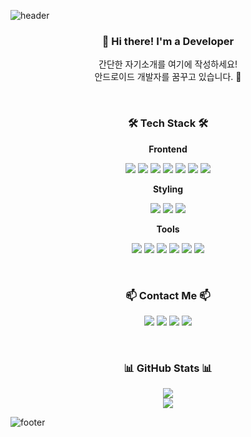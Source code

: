 ![header](https://capsule-render.vercel.app/api?type=waving&color=auto&height=300&section=header&text=Yehee%20Choi&fontSize=90&animation=fadeIn&fontAlignY=38&desc=Welcome%20to%20my%20GitHub!&descAlignY=51&descAlign=62)

<h3 align="center">👋 Hi there! I'm a Developer</h3>
<p align="center">
  간단한 자기소개를 여기에 작성하세요!<br>
  안드로이드 개발자를 꿈꾸고 있습니다. 🌱
</p>

<br>

<h3 align="center">🛠 Tech Stack 🛠</h3>

<p align="center"><strong>Frontend</strong></p>
<p align="center">
  <img src="https://img.shields.io/badge/HTML5-E34F26?style=flat&logo=HTML5&logoColor=white"/>
  <img src="https://img.shields.io/badge/CSS3-1572B6?style=flat&logo=CSS3&logoColor=white"/>
  <img src="https://img.shields.io/badge/JavaScript-F7DF1E?style=flat&logo=JavaScript&logoColor=black"/>
  <img src="https://img.shields.io/badge/TypeScript-3178C6?style=flat&logo=TypeScript&logoColor=white"/>
  <img src="https://img.shields.io/badge/React-61DAFB?style=flat&logo=React&logoColor=black"/>
  <img src="https://img.shields.io/badge/Next.js-000000?style=flat&logo=Next.js&logoColor=white"/>
  <img src="https://img.shields.io/badge/Vue.js-4FC08D?style=flat&logo=Vue.js&logoColor=white"/>
</p>

<p align="center"><strong>Styling</strong></p>
<p align="center">
  <img src="https://img.shields.io/badge/Tailwind_CSS-06B6D4?style=flat&logo=TailwindCSS&logoColor=white"/>
  <img src="https://img.shields.io/badge/Sass-CC6699?style=flat&logo=Sass&logoColor=white"/>
  <img src="https://img.shields.io/badge/Styled_Components-DB7093?style=flat&logo=styled-components&logoColor=white"/>
</p>

<p align="center"><strong>Tools</strong></p>
<p align="center">
  <img src="https://img.shields.io/badge/Git-F05032?style=flat&logo=Git&logoColor=white"/>
  <img src="https://img.shields.io/badge/GitHub-181717?style=flat&logo=GitHub&logoColor=white"/>
  <img src="https://img.shields.io/badge/Figma-F24E1E?style=flat&logo=Figma&logoColor=white"/>
  <img src="https://img.shields.io/badge/VSCode-007ACC?style=flat&logo=VisualStudioCode&logoColor=white"/>
  <img src="https://img.shields.io/badge/npm-CB3837?style=flat&logo=npm&logoColor=white"/>
  <img src="https://img.shields.io/badge/Webpack-8DD6F9?style=flat&logo=Webpack&logoColor=black"/>
</p>

<br>

<h3 align="center">📫 Contact Me 📫</h3>
<p align="center">
  <a href="mailto:your-email@example.com"><img src="https://img.shields.io/badge/Gmail-EA4335?style=flat&logo=Gmail&logoColor=white"/></a>
  <a href="https://velog.io/@yourname"><img src="https://img.shields.io/badge/Velog-20C997?style=flat&logo=Velog&logoColor=white"/></a>
  <a href="https://www.instagram.com/yourname"><img src="https://img.shields.io/badge/Instagram-E4405F?style=flat&logo=Instagram&logoColor=white"/></a>
  <a href="https://www.notion.so/yourpage"><img src="https://img.shields.io/badge/Notion-000000?style=flat&logo=Notion&logoColor=white"/></a>
</p>

<br>

<h3 align="center">📊 GitHub Stats 📊</h3>
<div align="center">
  <img src="https://github-readme-stats.vercel.app/api?username=YOUR_GITHUB_USERNAME&show_icons=true&theme=transparent" />
</div>

<div align="center">
  <img src="https://github-readme-stats.vercel.app/api/top-langs/?username=YOUR_GITHUB_USERNAME&layout=compact&theme=transparent" />
</div>

![footer](https://capsule-render.vercel.app/api?type=waving&color=auto&height=200&section=footer)
